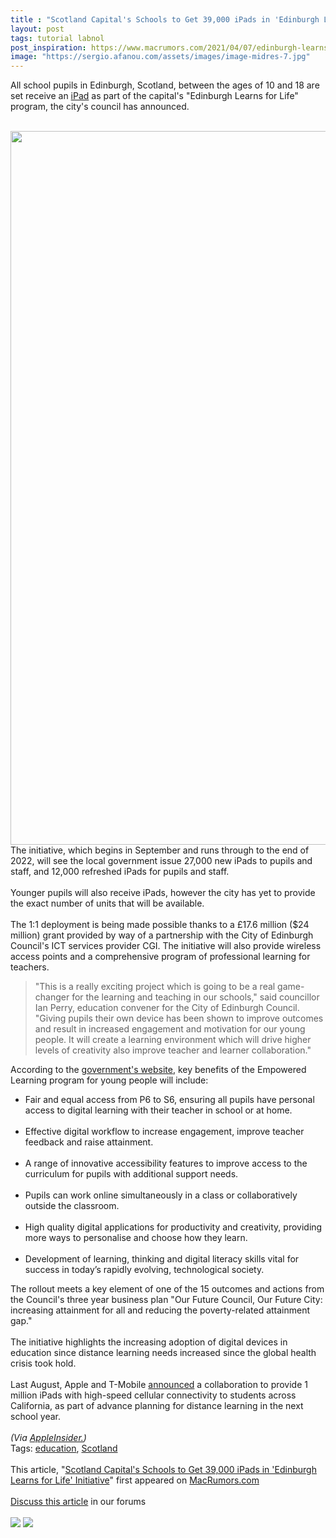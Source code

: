 ```yaml
---
title : "Scotland Capital's Schools to Get 39,000 iPads in 'Edinburgh Learns for Life' Initiative"
layout: post
tags: tutorial labnol
post_inspiration: https://www.macrumors.com/2021/04/07/edinburgh-learns-for-live-39000-ipads/
image: "https://sergio.afanou.com/assets/images/image-midres-7.jpg"
---
```


All school pupils in Edinburgh, Scotland, between the ages of 10 and 18 are set receive an <a href="https://www.macrumors.com/roundup/ipad/">iPad</a> as part of the capital's "Edinburgh Learns for Life" program, the city's council has announced. 
<br/>

<br/>
<img src="https://images.macrumors.com/article-new/2020/03/ipad-student.jpg" alt="" width="1732" height="1142" class="aligncenter size-full wp-image-734530" />
<br/>
The initiative, which begins in September and runs through to the end of 2022, will see the local government issue 27,000 new iPads to pupils and staff, and 12,000 refreshed iPads for pupils and staff.
<br/>

<br/>
Younger pupils will also receive iPads, however the city has yet to provide the exact number of units that will be available.
<br/>

<br/>
The 1:1 deployment is being made possible thanks to a £17.6 million (&#36;24 million) grant provided by way of a partnership with the City of Edinburgh Council's ICT services provider CGI. The initiative will also provide wireless access points and a comprehensive program of professional learning for teachers.                                                                
<br/>
<blockquote>"This is a really exciting project which is going to be a real game-changer for the learning and teaching in our schools," said councillor Ian Perry, education convener for the City of Edinburgh Council. "Giving pupils their own device has been shown to improve outcomes and result in increased engagement and motivation for our young people. It will create a learning environment which will drive higher levels of creativity also improve teacher and learner collaboration."</blockquote>According to the <a href="https://www.edinburgh.gov.uk/news/article/13149/digital-boost-for-pupils-with-39-000-ipads-in-1-1-roll-out">government's website</a>, key benefits of the Empowered Learning program for young people will include:
<br/>
<ul><li>Fair and equal access from P6 to S6, ensuring all pupils have personal access to digital learning with their teacher in school or at home.</li>
<br/>
<li>Effective digital workflow to increase engagement, improve teacher feedback and raise attainment. </li>
<br/>
<li>A range of innovative accessibility features to improve access to the curriculum for pupils with additional support needs. </li>
<br/>
<li>Pupils can work online simultaneously in a class or collaboratively outside the classroom. </li>
<br/>
<li>High quality digital applications for productivity and creativity, providing more ways to personalise and choose how they learn. </li>
<br/>
<li>Development of learning, thinking and digital literacy skills vital for success in today’s rapidly evolving, technological society. </li></ul>The rollout meets a key element of one of the 15 outcomes and actions from the Council's three year business plan "Our Future Council, Our Future City: increasing attainment for all and reducing the poverty-related attainment gap." 
<br/>

<br/>
The initiative highlights the increasing adoption of digital devices in education since distance learning needs increased since the global health crisis took hold.
<br/>

<br/>
Last August, Apple and T-Mobile <a href="https://www.macrumors.com/2020/08/07/apple-t-mobile-supply-1-million-ipads-to-students/">announced</a> a collaboration to provide 1 million iPads with high-speed cellular connectivity to students across California, as part of advance planning for distance learning in the next school year.
<br/>

<br/>
<em>(Via <a href="https://appleinsider.com/articles/21/04/06/scottish-school-system-to-supply-students-and-staff-with-39000-ipads">AppleInsider.</a>)</em><div class="linkback">Tags: <a href="https://www.macrumors.com/guide/education/">education</a>, <a href="https://www.macrumors.com/guide/scotland/">Scotland</a></div><br/>This article, &quot;<a href="https://www.macrumors.com/2021/04/07/edinburgh-learns-for-live-39000-ipads/">Scotland Capital&#039;s Schools to Get 39,000 iPads in &#039;Edinburgh Learns for Life&#039; Initiative</a>&quot; first appeared on <a href="https://www.macrumors.com">MacRumors.com</a><br/><br/><a href="https://forums.macrumors.com/threads/scotland-capitals-schools-to-get-39-000-ipads-in-edinburgh-learns-for-life-initiative.2290893/">Discuss this article</a> in our forums<br/><br/><div class="feedflare">
<a href="http://feeds.macrumors.com/~ff/MacRumors-All?a=00X9-dYiNis:wGjsMzTxygM:6W8y8wAjSf4"><img src="http://feeds.feedburner.com/~ff/MacRumors-All?d=6W8y8wAjSf4" border="0"></img></a> <a href="http://feeds.macrumors.com/~ff/MacRumors-All?a=00X9-dYiNis:wGjsMzTxygM:qj6IDK7rITs"><img src="http://feeds.feedburner.com/~ff/MacRumors-All?d=qj6IDK7rITs" border="0"></img></a>
</div><img src="http://feeds.feedburner.com/~r/MacRumors-All/~4/00X9-dYiNis" height="1" width="1" alt=""/>